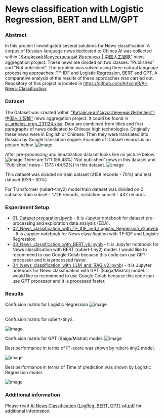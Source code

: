 # News classification with Logistic Regression, BERT and LLM/GPT

### Abstract
In this project I investigated several solutions for News classification.
A corpus of Russian-language news dedicated to Chines AI was
collected within ["Китайский Искусcтвенный Интеллект | 中国人工智能"](https://t.me/chinese_ai_news) news aggregation project. These news are divided on two classes: "Published" and "Not published". The problem was solved
using three natural language processing approaches: TF-IDF and Logistic
Regression, BERT and GPT. A comparative analysis of the results of
these approaches was carried out.
Repository of this project is located in https://github.com/ArtyomR/AI-News-Classification.

### Dataset
The Dataset was created within ["Китайский Искусcтвенный Интеллект | 中国人工智能"](https://t.me/chinese_ai_news) news aggregation project. It could be found in [ai_articles_prep_231124.xlsx](https://github.com/ArtyomR/AI-News-Classification/blob/main/ai_articles_prep_231124.xlsx "ai_articles_prep_231124.xlsx"). Data are combined from titles and first paragraphs of news dedicated
to Chinese high technologies. Originally these news were in English or
Chinese. Then they were translated into Russian by Google translation engine.
Example of Dataset records is on picture below.
![image](https://github.com/ArtyomR/AI-News-Classification/assets/10577827/3cf6b5d7-9847-4daf-acaa-9f5077a02d9a)

After pre-processing and lematization dataset looks like on picture below.
![image](https://github.com/ArtyomR/AI-News-Classification/assets/10577827/a6804a5d-0e77-4790-89e6-77892fbd5742)
There are 1711 (55.48%) 'Not published' news in this dataset and 'Published' news - 1373 (44.52%) in this dataset.
![image](https://github.com/ArtyomR/AI-News-Classification/assets/10577827/e708e1b7-dddd-4cca-bbeb-39f1082ef560)

This dataset was divided on train dataset (2158 records - 70%) and test dataset (926 - 30%).

For Transformer (rubert-tiny2) model train dataset was divided on 2 subsets: train subset - 1726 records, validation subset - 432 records.

### Experiment Setup
- [01. Dataset preparation.ipynb](https://github.com/ArtyomR/AI-News-Classification/blob/main/01.%20Dataset%20preparation.ipynb) - It is Jupyter notebook for dataset pre-processing and exploration data analysis (EDA).
- [02_News_classification_with_TF_IDF_and_Logistic_Regression_v2.ipynb](https://github.com/ArtyomR/AI-News-Classification/blob/main/02_News_classification_with_TF_IDF_and_Logistic_Regression_v2.ipynb) - It is Jupyter notebook for News classification with TF-IDF and Logistic Regression.
- [03_News_classification_with_BERT_v6.ipynb](https://github.com/ArtyomR/AI-News-Classification/blob/main/03_News_classification_with_BERT_v6.ipynb) - It is Jupyter notebook for News classification with BERT (rubert-tiny2) model. I would like to recommend to use Google Colab because this code can use GPT processor and it is processed faster.
- [04_News_classification_with_LLM_and_RAG_v2.ipynb](https://github.com/ArtyomR/AI-News-Classification/blob/main/04_News_classification_with_LLM_and_RAG_v2.ipynb)) - It is Jupyter notebook for News classification with GPT (Saiga/Mistral) model. I would like to recommend to use Google Colab because this code can use GPT processor and it is processed faster.
  
### Results
Confusion matrix for Logistic Regression
![image](https://github.com/ArtyomR/AI-News-Classification/assets/10577827/9951514d-0d3b-4474-b83a-fb625cefe9a9)

<br>
Confusion matrix for rubert-tiny2.

![image](https://github.com/ArtyomR/AI-News-Classification/assets/10577827/26536e62-1392-48bb-96f6-bd9e893bb6e7)

Confusion matrix for GPT (Saiga/Mistral) model.
![image](https://github.com/ArtyomR/AI-News-Classification/assets/10577827/4c2ab1b8-39b4-4f8b-aa99-6299221dfca1)

Best performance in terms of F1-score was shown by rubert-tiny2 model.

![image](https://github.com/ArtyomR/AI-News-Classification/assets/10577827/220e3015-0c55-4355-97e9-af00767a9096)

Best performance in terms of Time of prediction was shown by Logistic Regression model.

![image](https://github.com/ArtyomR/AI-News-Classification/assets/10577827/d4b47f47-9884-478b-9464-17b85e79496a)

### Additional information
Please read [AI News Classification (LogReg, BERT, GPT) v4.pdf](https://github.com/ArtyomR/AI-News-Classification/blob/main/AI%20News%20Classification%20(LogReg%2C%20BERT%2C%20GPT)%20v4.pdf) for additional information.
